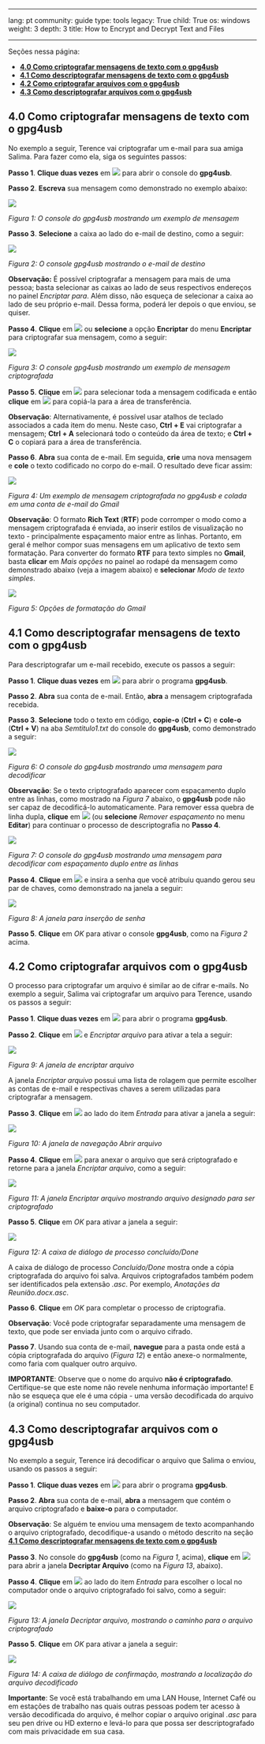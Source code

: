 

---

lang: pt
community: guide
type: tools
legacy: True
child: True
os: windows
weight: 3
depth: 3
title: How to Encrypt and Decrypt Text and Files

---

Seções nessa página:

- [**4.0 Como criptografar mensagens de texto com o gpg4usb**](#4.0)
- [**4.1 Como descriptografar mensagens de texto com o gpg4usb**](#4.1)
- [**4.2 Como criptografar arquivos com o gpg4usb**](#4.2)
- [**4.3 Como descriptografar arquivos com o gpg4usb**](#4.3)

<a name="4.0"></a>
## 4.0 Como criptografar mensagens de texto com o gpg4usb ##

No exemplo a seguir, Terence vai criptografar um e-mail para sua amiga Salima. Para fazer como ela, siga os seguintes passos:

**Passo 1**. **Clique duas vezes** em ![](/sbox/screen/gpg4usb-pt/03.png) para abrir o console do **gpg4usb**.

**Passo 2**. **Escreva** sua mensagem como demonstrado no exemplo abaixo:

![](/sbox/screen/gpg4usb-pt/23.png)

*Figura 1: O console do gpg4usb mostrando um exemplo de mensagem*

**Passo 3**. **Selecione** a caixa ao lado do e-mail de destino, como a seguir:

![](/sbox/screen/gpg4usb-pt/24.png)

*Figura 2: O console gpg4usb mostrando o e-mail de destino*

**Observação:** É possível criptografar a mensagem para mais de uma pessoa; basta selecionar as caixas ao lado de seus respectivos endereços no painel *Encriptar para*. Além disso, não esqueça de selecionar a caixa ao lado de seu próprio e-mail. Dessa forma, poderá ler depois o que enviou, se quiser.

**Passo 4**. **Clique** em ![](/sbox/screen/gpg4usb-pt/25a.png) ou **selecione** a opção **Encriptar** do menu **Encriptar** para criptografar sua mensagem, como a seguir:

![](/sbox/screen/gpg4usb-pt/25.png)

*Figura 3: O console gpg4usb mostrando um exemplo de mensagem criptografada*

**Passo 5**. **Clique** em ![](/sbox/screen/gpg4usb-pt/26a.png) para selecionar toda a mensagem codificada e então **clique** em ![](/sbox/screen/gpg4usb-pt/26.png) para copiá-la para a área de transferência. 

**Observação**: Alternativamente, é possível usar atalhos de teclado associados a cada item do menu. Neste caso, **Ctrl + E** vai criptografar a mensagem; **Ctrl + A** selecionará todo o conteúdo da área de texto; e **Ctrl + C** o copiará para a área de transferência.

**Passo 6**. **Abra** sua conta de e-mail. Em seguida, **crie** uma nova mensagem e **cole** o texto codificado no corpo do e-mail. O resultado deve ficar assim:

![](/sbox/screen/gpg4usb-pt/27.png)

*Figura 4: Um exemplo de mensagem criptografada no gpg4usb e colada em uma conta de e-mail do Gmail*

**Observação**: O formato **Rich Text** (**RTF**) pode corromper o modo como a mensagem criptografada é enviada, ao inserir estilos de visualização no texto - principalmente espaçamento maior entre as linhas. Portanto, em geral é melhor compor suas mensagens em um aplicativo de texto sem formatação. Para converter do formato **RTF** para texto simples no **Gmail**, basta **clicar** em *Mais opções* no painel ao rodapé da mensagem como demonstrado abaixo (veja a imagem abaixo) e **selecionar** *Modo de texto simples*.

 ![](/sbox/screen/gpg4usb-pt/28.png)

*Figura 5: Opções de formatação do Gmail*


<a name="4.1"></a>
## 4.1 Como descriptografar mensagens de texto com o gpg4usb ##

Para descriptografar um e-mail recebido, execute os passos a seguir:

**Passo 1**. **Clique duas vezes** em ![](/sbox/screen/gpg4usb-pt/03.png) para abrir o programa **gpg4usb**.

**Passo 2**. **Abra** sua conta de e-mail. Então, **abra** a mensagem criptografada recebida.

**Passo 3**. **Selecione** todo o texto em código, **copie-o** (**Ctrl + C**) e **cole-o** (**Ctrl + V**) na aba *Semtitulo1.txt* do console do **gpg4usb**, como demonstrado a seguir:

![](/sbox/screen/gpg4usb-pt/29.png)

*Figura 6: O console do gpg4usb mostrando uma mensagem para decodificar*

**Observação**: Se o texto criptografado aparecer com espaçamento duplo entre as linhas, como mostrado na *Figura 7* abaixo, o **gpg4usb** pode não ser capaz de decodificá-lo automaticamente. Para remover essa quebra de linha dupla, **clique** em ![](/sbox/screen/gpg4usb-pt/29a.png) (ou **selecione** *Remover espaçamento* no menu **Editar**) para continuar o processo de descriptografia no **Passo 4**.

![](/sbox/screen/gpg4usb-pt/30.png)

*Figura 7: O console do gpg4usb mostrando uma mensagem para decodificar com espaçamento duplo entre as linhas*
 
**Passo 4**. **Clique** em ![](/sbox/screen/gpg4usb-pt/31a.png) e insira a senha que você atribuiu quando gerou seu par de chaves, como demonstrado na janela a seguir: 

![](/sbox/screen/gpg4usb-pt/31.png)

*Figura 8: A janela para inserção de senha*

**Passo 5**. **Clique** em *OK* para ativar o console **gpg4usb**, como na *Figura 2* acima.


<a name="4.2"></a>
## 4.2 Como criptografar arquivos com o gpg4usb ##

O processo para criptografar um arquivo é similar ao de cifrar e-mails. No exemplo a seguir, Salima vai criptografar um arquivo para Terence, usando os passos a seguir:

**Passo 1**. **Clique duas vezes** em ![](/sbox/screen/gpg4usb-pt/03.png) para abrir o programa **gpg4usb**.

**Passo 2**. **Clique** em ![](/sbox/screen/gpg4usb-pt/32a.png) e *Encriptar arquivo* para ativar a tela a seguir:

![](/sbox/screen/gpg4usb-pt/32.png)

*Figura 9: A janela de encriptar arquivo*

A janela *Encriptar arquivo* possui uma lista de rolagem que permite escolher as contas de e-mail e respectivas chaves a serem utilizadas para criptografar a mensagem.

**Passo 3**. **Clique** em ![](/sbox/screen/gpg4usb-pt/33.png) ao lado do item *Entrada* para ativar a janela a seguir:

![](/sbox/screen/gpg4usb-pt/34.png)

*Figura 10: A janela de navegação Abrir arquivo*

**Passo 4**. **Clique** em ![](/sbox/screen/gpg4usb-pt/35.png) para anexar o arquivo que será criptografado e retorne para a janela *Encriptar arquivo*, como a seguir:

![](/sbox/screen/gpg4usb-pt/36.png)

*Figura 11: A janela Encriptar arquivo mostrando arquivo designado para ser criptografado*

**Passo 5**. **Clique** em *OK* para ativar a janela a seguir:

![](/sbox/screen/gpg4usb-pt/37.png)

*Figura 12: A caixa de diálogo de processo concluído/Done*

A caixa de diálogo de processo *Concluído/Done* mostra onde a cópia criptografada do arquivo foi salva. Arquivos criptografados também podem ser identificados pela extensão *.asc*. Por exemplo, *Anotações da Reunião.docx.asc*. 

**Passo 6**. **Clique** em *OK* para completar o processo de criptografia.

**Observação**: Você pode criptografar separadamente uma mensagem de texto, que pode ser enviada junto com o arquivo cifrado.

**Passo 7**. Usando sua conta de e-mail, **navegue** para a pasta onde está a cópia criptografada do arquivo (*Figura 12*) e então anexe-o normalmente, como faria com qualquer outro arquivo.

**IMPORTANTE**: Observe que o nome do arquivo **não é criptografado**. Certifique-se que este nome não revele nenhuma informação importante! E não se esqueça que ele é uma cópia - uma versão decodificada do arquivo (a original) continua no seu computador.


<a name="4.3"></a>
## 4.3 Como descriptografar arquivos com o gpg4usb ##

No exemplo a seguir, Terence irá decodificar o arquivo que Salima o enviou, usando os passos a seguir:

**Passo 1**. **Clique duas vezes** em ![](/sbox/screen/gpg4usb-pt/03.png) para abrir o programa **gpg4usb**.

**Passo 2**. **Abra** sua conta de e-mail, **abra** a mensagem que contém o arquivo criptografado e **baixe-o** para o computador.

**Observação**: Se alguém te enviou uma mensagem de texto acompanhando o arquivo criptografado, decodifique-a usando o método descrito na seção [**4.1 Como descriptografar mensagens de texto com o gpg4usb**](/pt/gpg4usb-encryptdecrypt#4.1)

**Passo 3**. No console do **gpg4usb** (como na *Figura 1*, acima), **clique** em ![](/sbox/screen/gpg4usb-pt/32a.png) para abrir a janela **Decriptar Arquivo** (como na *Figura 13*, abaixo). 

**Passo 4**. **Clique** em ![](/sbox/screen/gpg4usb-pt/33.png) ao lado do item *Entrada* para escolher o local no computador onde o arquivo criptografado foi salvo, como a seguir:

![](/sbox/screen/gpg4usb-pt/38.png) 

*Figura 13: A janela Decriptar arquivo, mostrando o caminho para o arquivo criptografado*

**Passo 5**. **Clique** em *OK* para ativar a janela a seguir:

![](/sbox/screen/gpg4usb-pt/39.png)

*Figura 14: A caixa de diálogo de confirmação, mostrando a localização do arquivo decodificado*

**Importante**: Se você está trabalhando em uma LAN House, Internet Café ou em estações de trabalho nas quais outras pessoas podem ter acesso à versão decodificada do arquivo, é melhor copiar o arquivo original *.asc* para seu pen drive ou HD externo e levá-lo para que possa ser descriptografado com mais privacidade em sua casa.



